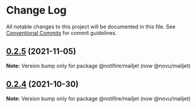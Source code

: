# Change Log

All notable changes to this project will be documented in this file.
See [Conventional Commits](https://conventionalcommits.org) for commit guidelines.

## [0.2.5](https://github.com/khulnasoft/teleflow/compare/v0.2.4...v0.2.5) (2021-11-05)

**Note:** Version bump only for package @notifire/mailjet (now @novu/mailjet)





## [0.2.4](https://github.com/khulnasoft/teleflow/compare/v0.2.3...v0.2.4) (2021-10-30)

**Note:** Version bump only for package @notifire/mailjet (now @novu/mailjet)
